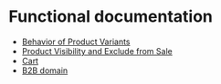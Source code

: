 # Functional documentation

- [Behavior of Product Variants](./behavior-of-product-variants.md)
- [Product Visibility and Exclude from Sale](./product-visibility-and-exclude-from-sale.md)
- [Cart](./cart.md)
- [B2B domain](./b2b.md)
